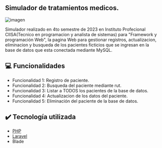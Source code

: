 ## Simulador de tratamientos medicos.
![imagen](https://github.com/JoaquinEscobarDev/simulador-tratamiento-medico/assets/152922219/1e21ac20-1f38-43d8-9474-f94e670ab0c4)

Simulador realizado en 4to semestre de 2023 en Instituto Profecional CIISA(Tecnico en programacion y analista de sistemas) para "Framework y programación Web", la pagina Web para gestionar registros, actualizacion, eliminacion y busqueda de los pacientes ficticios que se ingresan en la base de datos que esta conectada mediante MySQL.

## 💻 Funcionalidades

- Funcionalidad 1: Registro de paciente.
- Funcionalidad 2: Busqueda del paciente mediante rut.
- Funcionalidad 3: Listar a TODOS los pacientes de la base de datos.
- Funcionalidad 4: Actualizacion de los datos del paciente.
- Funcionalidad 5: Eliminación del paciente de la base de datos.

## ✔️ Tecnología utilizada

- [PHP](https://www.php.net/manual/es/index.php)
- [Laravel](https://laravel.com)
- Blade
